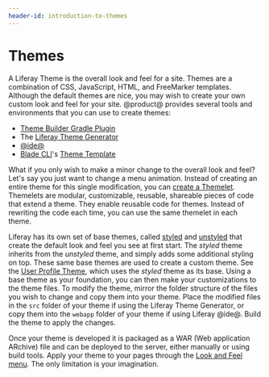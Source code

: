 ```yaml
---
header-id: introduction-to-themes
---
```


# Themes

A Liferay Theme is the overall look and feel for a site. Themes are a 
combination of CSS, JavaScript, HTML, and FreeMarker templates. Although the
default themes are nice, you may wish to create your own custom look and feel
for your site. @product@ provides several tools and environments that you can 
use to create themes:

- [Theme Builder Gradle Plugin](/docs/7-0/reference/-/knowledge_base/r/theme-builder-gradle-plugin)
- The 
[Liferay Theme Generator](/docs/7-0/tutorials/-/knowledge_base/t/themes-generator) 
- [@ide@](/docs/7-0/tutorials/-/knowledge_base/t/creating-themes-with-liferay-ide)
- [Blade CLI](/docs/7-0/tutorials/-/knowledge_base/t/blade-cli)'s 
[Theme Template](/docs/7-0/reference/-/knowledge_base/r/theme-template) 

What if you only wish to make a minor change to the overall look and feel? Let's
say you just want to change a menu animation. Instead of creating an entire
theme for this single modification, you can 
[create a Themelet](/docs/7-0/tutorials/-/knowledge_base/t/themelets).
Themelets are modular, customizable, reusable, shareable pieces of code that 
extend a theme. They enable reusable code for themes. Instead of rewriting the 
code each time, you can use the same themelet in each theme.

Liferay has its own set of base themes, called 
[styled](https://github.com/liferay/liferay-portal/tree/7.0.x/modules/apps/foundation/frontend-theme/frontend-theme-styled) 
and 
[unstyled](https://github.com/liferay/liferay-portal/tree/7.0.x/modules/apps/foundation/frontend-theme/frontend-theme-unstyled) 
that create the default look and feel you see at first start. The *styled* theme 
inherits from the *unstyled* theme, and simply adds some additional styling on 
top. These same base themes are used to create a custom theme. See the 
[User Profile Theme](https://github.com/liferay/liferay-portal/tree/1ec7ef30e409de8b53dc8342e8ba7e7540bceef8/modules/apps/foundation/frontend-theme/frontend-theme-user-profile),
which uses the *styled* theme as its base. Using a base theme as your 
foundation, you can then make your customizations to the theme files. To modify 
the theme, mirror the folder structure of the files you wish to change 
and copy them into your theme. Place the modified files in the `src` folder 
of your theme if using the Liferay Theme Generator, or copy them into the 
`webapp` folder of your theme if using Liferay @ide@. Build the theme to apply 
the changes.

Once your theme is developed it is packaged as a WAR (Web application ARchive)
file and can be deployed to the server, either manually or using build tools. 
Apply your theme to your pages through the 
[Look and Feel menu](/docs/7-0/user/-/knowledge_base/u/creating-and-managing-pages#customizing-the-look-and-feel-of-site-pages). 
The only limitation is your imagination.
